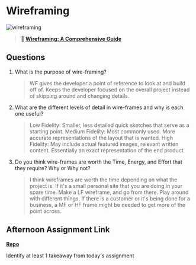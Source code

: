# Wireframing

![wireframing](https://bcw.blob.core.windows.net/public/img/courses/2293087935019893)

> **📖 [Wireframing: A Comprehensive Guide](https://codeworksacademy.com/fs-student-guide/resources/wk1/06-Wireframing)**

## Questions

1. What is the purpose of wire-framing?
   > WF gives the developer a point of reference to look at and build off of. Keeps the developer focused on the overall project instead of skipping around and changing details.
   
2. What are the different levels of detail in wire-frames and why is each one useful?
   > Low Fidelity: Smaller, less detailed quick sketches that serve as a starting point.
   > Medium Fidelity: Most commonly used. More accurate representations of the layout that is wanted.
   > High Fidelity: May include actual featured images, relevant written content. Essentially an exact representation of the end product. 

3. Do you think wire-frames are worth the Time, Energy, and Effort that they require? Why or Why not?
   > I think wireframes are worth the time depending on what the project is. If it's a small personal site that you are doing in your spare time. Make a LF wireframe, and go from there. Play around with different things. If there is a customer or it's being done for a business, a MF or HF frame might be needed to get more of the point across.

## Afternoon Assignment Link

**[Repo](https://github.com/krevan88/JohnDeere)**

Identify at least 1 takeaway from today's assignment
